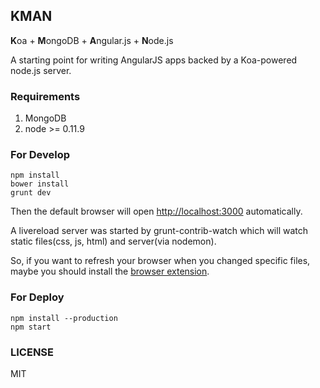 ## KMAN
<strong>K</strong>oa + <strong>M</strong>ongoDB  + <strong>A</strong>ngular.js + <strong>N</strong>ode.js

A starting point for writing AngularJS apps backed by a Koa-powered node.js server.

### Requirements
1. MongoDB
2. node >= 0.11.9

### For Develop

    npm install
    bower install
    grunt dev

Then the default browser will open <http://localhost:3000> automatically.

A livereload server was started by grunt-contrib-watch which will watch static files(css, js, html) and server(via nodemon).

So, if you want to refresh your browser when you changed specific files, maybe you should install the [browser extension](http://feedback.livereload.com/knowledgebase/articles/86242-how-do-i-install-and-use-the-browser-extensions-).

### For Deploy

    npm install --production
    npm start

### LICENSE
MIT